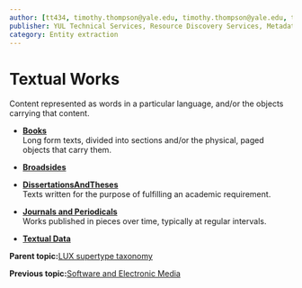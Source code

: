```yaml
---
author: [tt434, timothy.thompson@yale.edu, timothy.thompson@yale.edu, tt434]
publisher: YUL Technical Services, Resource Discovery Services, Metadata Services Unit
category: Entity extraction
---
```


# Textual Works

Content represented as words in a particular language, and/or the objects carrying that content.

-   **[Books](../../concepts/supertypes/books.md)**  
Long form texts, divided into sections and/or the physical, paged objects that carry them.
-   **[Broadsides](../../concepts/supertypes/broadsides.md)**  

-   **[DissertationsAndTheses](../../concepts/supertypes/dissertationsandtheses.md)**  
Texts written for the purpose of fulfilling an academic requirement.
-   **[Journals and Periodicals](../../concepts/supertypes/journalsandperiodicals.md)**  
Works published in pieces over time, typically at regular intervals.
-   **[Textual Data](../../concepts/supertypes/textualdata.md)**  


**Parent topic:**[LUX supertype taxonomy](../../concepts/supertypes/supertypes.md)

**Previous topic:**[Software and Electronic Media](../../concepts/supertypes/softwareformats.md)


